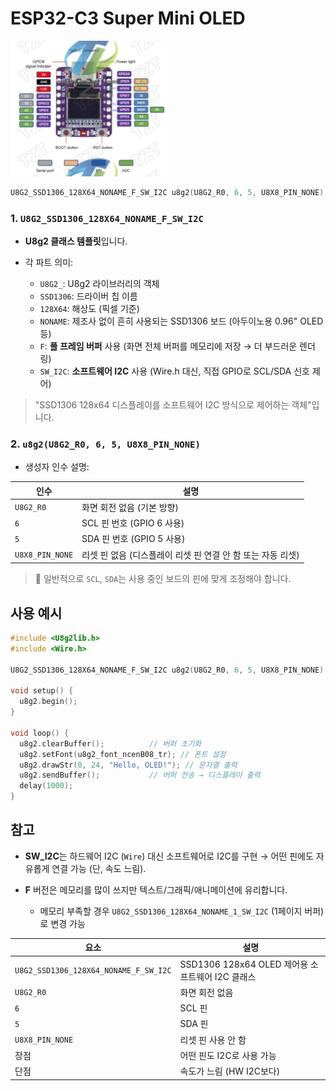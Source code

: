 # ESP32-C3 Super Mini OLED

<div align="left">
  <img src="./OLED-TEST/esp32c3-super-mini-oled.png" alt="ESP32-C3 Super Mini OLED" width="50%">
</div>

```cpp
U8G2_SSD1306_128X64_NONAME_F_SW_I2C u8g2(U8G2_R0, 6, 5, U8X8_PIN_NONE);
```

### 1. `U8G2_SSD1306_128X64_NONAME_F_SW_I2C`

- **U8g2 클래스 템플릿**입니다.
- 각 파트 의미:

  - `U8G2_`: U8g2 라이브러리의 객체
  - `SSD1306`: 드라이버 칩 이름
  - `128X64`: 해상도 (픽셀 기준)
  - `NONAME`: 제조사 없이 흔히 사용되는 SSD1306 보드 (아두이노용 0.96" OLED 등)
  - `F`: **풀 프레임 버퍼** 사용 (화면 전체 버퍼를 메모리에 저장 → 더 부드러운 렌더링)
  - `SW_I2C`: **소프트웨어 I2C** 사용 (Wire.h 대신, 직접 GPIO로 SCL/SDA 신호 제어)

> "SSD1306 128x64 디스플레이를 소프트웨어 I2C 방식으로 제어하는 객체"입니다.

### 2. `u8g2(U8G2_R0, 6, 5, U8X8_PIN_NONE)`

- 생성자 인수 설명:

| 인수            | 설명                                                        |
| --------------- | ----------------------------------------------------------- |
| `U8G2_R0`       | 화면 회전 없음 (기본 방향)                                  |
| `6`             | SCL 핀 번호 (GPIO 6 사용)                                   |
| `5`             | SDA 핀 번호 (GPIO 5 사용)                                   |
| `U8X8_PIN_NONE` | 리셋 핀 없음 (디스플레이 리셋 핀 연결 안 함 또는 자동 리셋) |

> 📌 일반적으로 `SCL`, `SDA`는 사용 중인 보드의 핀에 맞게 조정해야 합니다.

## 사용 예시

```cpp
#include <U8g2lib.h>
#include <Wire.h>

U8G2_SSD1306_128X64_NONAME_F_SW_I2C u8g2(U8G2_R0, 6, 5, U8X8_PIN_NONE);

void setup() {
  u8g2.begin();
}

void loop() {
  u8g2.clearBuffer();          // 버퍼 초기화
  u8g2.setFont(u8g2_font_ncenB08_tr); // 폰트 설정
  u8g2.drawStr(0, 24, "Hello, OLED!"); // 문자열 출력
  u8g2.sendBuffer();           // 버퍼 전송 → 디스플레이 출력
  delay(1000);
}
```

## 참고

- **SW_I2C**는 하드웨어 I2C (`Wire`) 대신 소프트웨어로 I2C를 구현 → 어떤 핀에도 자유롭게 연결 가능 (단, 속도 느림).
- **F** 버전은 메모리를 많이 쓰지만 텍스트/그래픽/애니메이션에 유리합니다.

  - 메모리 부족할 경우 `U8G2_SSD1306_128X64_NONAME_1_SW_I2C` (1페이지 버퍼)로 변경 가능

| 요소                                  | 설명                                             |
| ------------------------------------- | ------------------------------------------------ |
| `U8G2_SSD1306_128X64_NONAME_F_SW_I2C` | SSD1306 128x64 OLED 제어용 소프트웨어 I2C 클래스 |
| `U8G2_R0`                             | 화면 회전 없음                                   |
| `6`                                   | SCL 핀                                           |
| `5`                                   | SDA 핀                                           |
| `U8X8_PIN_NONE`                       | 리셋 핀 사용 안 함                               |
| 장점                                  | 어떤 핀도 I2C로 사용 가능                        |
| 단점                                  | 속도가 느림 (HW I2C보다)                         |
